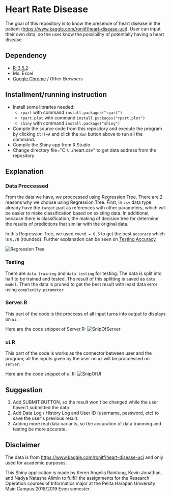 # Heart Rate Disease
The goal of this repository is to know the presence of heart disease in the patient (https://www.kaggle.com/ronitf/heart-disease-uci). User can input their own data, so the user know the possibility of potentially having a heart disease.

## Dependency
- [R-3.5.2](https://www.rstudio.com/)
- Ms. Excel
- [Google Chrome](https://www.google.com/intl/id_ALL/chrome/) / Other Browsers 

## Installment/running instruction
- Install some libraries needed:
  - `rpart` with command `install.packages("rpart")`
  - `rpart.plot` with command `install.packages("rpart.plot")`
  - `shiny` with command `install.package("shiny")`
- Compile the source code from this repository and execute the program by clicking `Ctrl+A` and click the `Run` button above to run all the command.
- Compile the Shiny app from R Studio
- Change directory file="C:/.../heart.csv" to get data address from the repository

## Explanation

### Data Proccessed

From the data we have, we proccessed using Regression Tree. There are 2 reasons why we choose using Regression Tree. First, in `csv` data type already have the `target` part as references with other parameters, which will be easier to make classification based on existing data. In additional, because there is classification, the making of decision tree for determine the results of predictions that similar with the original data.

In this Regression Tree, we used `round = 0.5` to get the best `accuracy` which is `0.78` (rounded). Further explanation can be seen on [Testing Accuracy](https://github.com/nadyaalimin/HeartRateDisease/blob/master/TestingAccuracy/Accuracy-Comparasion.md)

![Regression Tree](https://github.com/nadyaalimin/HeartRateDisease/blob/master/HD_RT.png)<br>

### Testing

There are `data training` and `data testing` for testing. The data is split into half to be trained and tested. The result of this splitting is saved as `data model`. Then the data is pruned to get the best result with least data error using `complexity parameter`

### Server.R

This part of the code is the proccess of all input turns into output to displays on `ui`.

Here are the code snippet of Server.R:
![SnipOfServer](https://github.com/nadyaalimin/HeartRateDisease/blob/master/server.R.png)

### ui.R

This part of the code is works as the connector between user and the program; all the inputs given by the user on `ui` will be proccessed on `server`.

Here are the code snippet of ui.R:
![SnipOfUI](https://github.com/nadyaalimin/HeartRateDisease/blob/master/ui.R.png)

## Suggestion
1. Add SUBMIT BUTTON, so the result won't be changed while the user haven't submitted the data
2. Add Data Log / History Log and User ID (username, password, etc) to save the user's previous result.
3. Adding more real data variants, so the accuration of data trainning and testing be more accurate.

## Disclaimer 
The data is from https://www.kaggle.com/ronitf/heart-disease-uci and only used for academic purposes. 

This Shiny application is made by Keren Angelia Raintung, Kevin Jonathan, and Nadya Natasha Alimin to fulfill the assignments for the Research Operation courses of Informatics major at the Pelita Harapan University Main Campus 2018/2019 Even semester.
